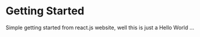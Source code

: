 # Getting Started

Simple getting started from react.js website, well this is just a Hello World ... 